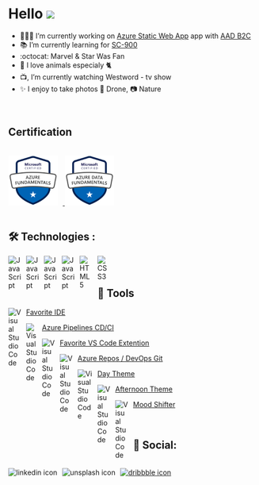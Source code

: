 # Hello <img src="https://media.giphy.com/media/SXyDYS8HSWfaMTmKGJ/giphy.gif" width="40" />

- 🧑🏻‍💻 I’m currently working on [Azure Static Web App](https://docs.microsoft.com/en-us/azure/static-web-apps/overview) app with [AAD B2C](https://docs.microsoft.com/en-us/azure/active-directory-b2c/overview)
- 📚 I’m currently learning for [SC-900](https://docs.microsoft.com/en-us/learn/certifications/exams/sc-900)
- :octocat: Marvel & Star Was Fan
- 🌱 I love animals especialy 🐈
- 📺, I’m currently watching Westword - tv show
- ✨ I enjoy to take photos 🚁 Drone, 📷 Nature

<br />

## Certification
<br />

<a href="https://www.credly.com/badges/a23001ea-99ed-4cc2-a7ff-2697aa59f3a3/public_url">
<img  src="img/microsoft-certified-azure-fundamentals.png" height="100px" style="padding-right:10px;"/>
</a>

<a href="https://www.credly.com/badges/9b68ab81-a88c-4e87-9574-6d2411fe14fe/public_url">
<img  src="img/microsoft-certified-azure-data-fundamentals.png" height="100px" style="padding-right:10px;"/>
</a>

<br />
<br />

## :hammer_and_wrench: Technologies :


<img align="left" alt="JavaScript" width="26px" src="https://cdn.jsdelivr.net/gh/devicons/devicon/icons/javascript/javascript-original.svg" style="padding-right:10px;" />


<img align="left" alt="JavaScript" width="26px" src="https://cdn.jsdelivr.net/gh/devicons/devicon/icons/typescript/typescript-plain.svg" style="padding-right:10px;" />

<img align="left" alt="JavaScript" width="26px" src="https://cdn.jsdelivr.net/gh/devicons/devicon/icons/angularjs/angularjs-original.svg" style="padding-right:10px;" />


<img align="left" alt="JavaScript" width="26px" src="https://cdn.jsdelivr.net/gh/devicons/devicon/icons/materialui/materialui-original.svg" style="padding-right:10px;" />
                   

<img align="left" alt="HTML5" width="26px" src="https://cdn.jsdelivr.net/gh/devicons/devicon/icons/html5/html5-original.svg" style="padding-right:10px;" />

<img align="left" alt="CSS3" width="26px" src="https://cdn.jsdelivr.net/gh/devicons/devicon/icons/css3/css3-original.svg" style="padding-right:10px;" />

<br />
<br />


## 🧰 Tools


<img align="left" alt="Visual Studio Code" width="26px" src="https://cdn.jsdelivr.net/gh/devicons/devicon/icons/vscode/vscode-original.svg" style="padding-right:10px;" /> [Favorite IDE](https://code.visualstudio.com)




<img align="left" alt="Visual Studio Code" width="22px" src="https://ms-azure-devops.gallerycdn.vsassets.io/extensions/ms-azure-devops/azure-pipelines/1.205.0/1652147141736/Microsoft.VisualStudio.Services.Icons.Default" style="padding-right:10px;" />  [Azure Pipelines CD/CI](https://marketplace.visualstudio.com/items?itemName=ms-azure-devops.azure-pipelines)


<img align="left" alt="Visual Studio Code" width="26px" src="https://ms-azuretools.gallerycdn.vsassets.io/extensions/ms-azuretools/vscode-azurefunctions/1.7.3/1654100688932/Microsoft.VisualStudio.Services.Icons.Default" style="padding-right:10px;" />  [Favorite VS Code Extention](https://marketplace.visualstudio.com/items?itemName=ms-azuretools.vscode-azurefunctions)


<img align="left" alt="Visual Studio Code" width="26px" src="https://argutec.gallerycdn.vsassets.io/extensions/argutec/argutec-azure-repos/1.2007.15/1596020285990/Microsoft.VisualStudio.Services.Icons.Default" style="padding-right:10px;" />  [Azure Repos / DevOps Git](https://docs.microsoft.com/en-us/azure/devops/repos/get-started/what-is-repos?view=azure-devops)

<img align="left" alt="Visual Studio Code" width="30px" src="https://hyzeta.gallerycdn.vsassets.io/extensions/hyzeta/vscode-theme-github-light/7.14.2/1593077558740/Microsoft.VisualStudio.Services.Icons.Default" style="padding-right:10px;" />  [Day Theme](https://marketplace.visualstudio.com/items?itemName=Hyzeta.vscode-theme-github-light)


 <img align="left" alt="Visual Studio Code" width="26px" src="https://dracula-theme.gallerycdn.vsassets.io/extensions/dracula-theme/theme-dracula/2.24.2/1647816441582/Microsoft.VisualStudio.Services.Icons.Default" style="padding-right:10px;" />  [Afternoon Theme](https://marketplace.visualstudio.com/items?itemName=dracula-theme.theme-dracula)

<img align="left" alt="Visual Studio Code" width="26px" src="https://tonybaloney.gallerycdn.vsassets.io/extensions/tonybaloney/vscode-pets/1.10.0/1645479155942/Microsoft.VisualStudio.Services.Icons.Default" style="padding-right:10px;" />  [Mood Shifter](https://marketplace.visualstudio.com/items?itemName=tonybaloney.vscode-pets)


<br />

## :iphone: Social:

<br />

<a href="https://www.linkedin.com/in/tom-kotlar-ab15b1198">
<img align="left" src="https://cdn.icon-icons.com/icons2/2428/PNG/512/linkedin_black_logo_icon_147114.png" 
title="linkedin icon" alt="linkedin icon" height="25px" style="padding-right:10px;"/>
</a>

<a href="https://unsplash.com/@90angle" >
<img align="left" src="https://cdn-icons-png.flaticon.com/512/5968/5968743.png"  title="unsplash icon" alt="unsplash icon" height="25px" style="padding-right:10px;"/>
</a>

<a href="https://dribbble.com/tomkotlar" align="left">
<img  src="https://cdn-icons-png.flaticon.com/512/87/87400.png"  title="dribbble icon" alt="dribbble icon" height="25px"style="padding-right:10px;"/>
</a>

<br />







